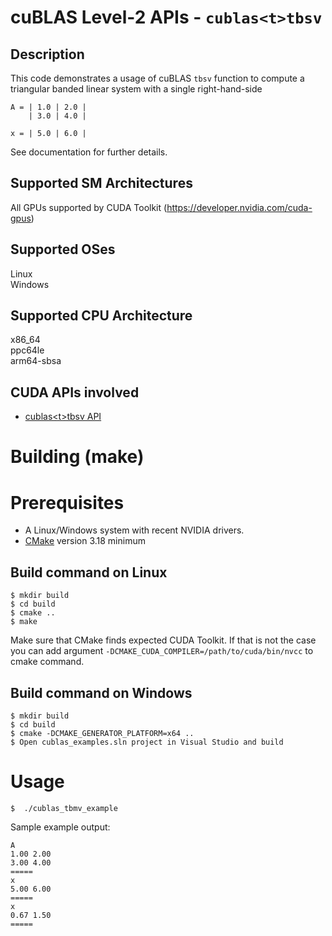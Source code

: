 # cuBLAS Level-2 APIs - `cublas<t>tbsv`

## Description

This code demonstrates a usage of cuBLAS `tbsv` function to compute a triangular banded linear system with a single right-hand-side

```
A = | 1.0 | 2.0 | 
    | 3.0 | 4.0 |

x = | 5.0 | 6.0 |
```

See documentation for further details.

## Supported SM Architectures

All GPUs supported by CUDA Toolkit (https://developer.nvidia.com/cuda-gpus)  

## Supported OSes

Linux  
Windows

## Supported CPU Architecture

x86_64  
ppc64le  
arm64-sbsa

## CUDA APIs involved
- [cublas\<t>tbsv API](https://docs.nvidia.com/cuda/cublas/index.html#cublas-t-tbsv)

# Building (make)

# Prerequisites
- A Linux/Windows system with recent NVIDIA drivers.
- [CMake](https://cmake.org/download) version 3.18 minimum

## Build command on Linux
```
$ mkdir build
$ cd build
$ cmake ..
$ make
```
Make sure that CMake finds expected CUDA Toolkit. If that is not the case you can add argument `-DCMAKE_CUDA_COMPILER=/path/to/cuda/bin/nvcc` to cmake command.

## Build command on Windows
```
$ mkdir build
$ cd build
$ cmake -DCMAKE_GENERATOR_PLATFORM=x64 ..
$ Open cublas_examples.sln project in Visual Studio and build
```

# Usage
```
$  ./cublas_tbmv_example
```

Sample example output:

```
A
1.00 2.00 
3.00 4.00 
=====
x
5.00 6.00 
=====
x
0.67 1.50 
=====
```
